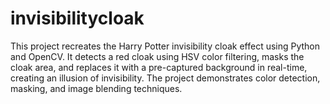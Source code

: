 # invisibilitycloak
This project recreates the Harry Potter invisibility cloak effect using Python and OpenCV. It detects a red cloak using HSV color filtering, masks the cloak area, and replaces it with a pre-captured background in real-time, creating an illusion of invisibility. The project demonstrates color detection, masking, and image blending techniques.
